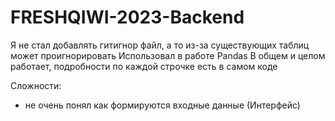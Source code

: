 # FRESHQIWI-2023-Backend
Я не стал добавлять гитигнор файл, а то из-за существующих таблиц может проигнорировать
Использовал в работе Pandas 
В общем и целом работает, подробности по каждой строчке есть в самом коде

Сложности:
- не очень понял как формируются входные данные (Интерфейс)
